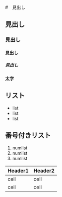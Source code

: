 #　見出し
## 見出し
### 見出し
#### 見出し
##### 見出し

**太字**

## リスト
- list
- list
- list

## 番号付きリスト
1. numlist
2. numlist
3. numlist

Header1 | Header2
--------|--------
cell    | cell
cell    | cell
